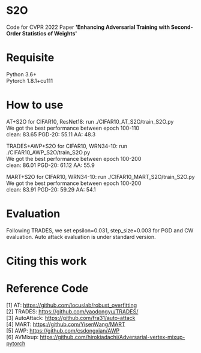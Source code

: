 # S2O
Code for CVPR 2022 Paper **'Enhancing Adversarial Training with Second-Order Statistics of Weights'**

# Requisite
Python 3.6+  
Pytorch 1.8.1+cu111

# How to use
AT+S2O for CIFAR10, ResNet18: run ./CIFAR10_AT_S2O/train_S2O.py  
We got the best performance between epoch 100-110  
clean: 83.65  PGD-20: 55.11  AA: 48.3

TRADES+AWP+S2O for CIFAR10, WRN34-10: run ./CIFAR10_AWP_S2O/train_S2O.py  
We got the best performance between epoch 100-200   
clean: 86.01  PGD-20: 61.12  AA: 55.9

MART+S2O for CIFAR10, WRN34-10: run ./CIFAR10_MART_S2O/train_S2O.py  
We got the best performance between epoch 100-200   
clean: 83.91  PGD-20: 59.29  AA: 54.1

# Evaluation
Following TRADES, we set epsilon=0.031, step_size=0.003 for PGD and CW evaluation. Auto attack evaluation is under standard version.

# Citing this work

# Reference Code
[1] AT: https://github.com/locuslab/robust_overfitting  
[2] TRADES: https://github.com/yaodongyu/TRADES/  
[3] AutoAttack: https://github.com/fra31/auto-attack  
[4] MART: https://github.com/YisenWang/MART  
[5] AWP: https://github.com/csdongxian/AWP  
[6] AVMixup: https://github.com/hirokiadachi/Adversarial-vertex-mixup-pytorch
